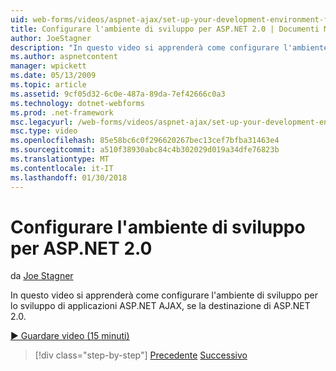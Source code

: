 ```yaml
---
uid: web-forms/videos/aspnet-ajax/set-up-your-development-environment-for-aspnet-20
title: Configurare l'ambiente di sviluppo per ASP.NET 2.0 | Documenti Microsoft
author: JoeStagner
description: "In questo video si apprenderà come configurare l'ambiente di sviluppo per lo sviluppo di applicazioni ASP.NET AJAX, se la destinazione di ASP.NET 2.0."
ms.author: aspnetcontent
manager: wpickett
ms.date: 05/13/2009
ms.topic: article
ms.assetid: 9cf05d32-6c0e-487a-89da-7ef42666c0a3
ms.technology: dotnet-webforms
ms.prod: .net-framework
msc.legacyurl: /web-forms/videos/aspnet-ajax/set-up-your-development-environment-for-aspnet-20
msc.type: video
ms.openlocfilehash: 85e58bc6c0f296620267bec13cef7bfba31463e4
ms.sourcegitcommit: a510f38930abc84c4b302029d019a34dfe76823b
ms.translationtype: MT
ms.contentlocale: it-IT
ms.lasthandoff: 01/30/2018
---
```

<a name="set-up-your-development-environment-for-aspnet-20"></a>Configurare l'ambiente di sviluppo per ASP.NET 2.0
====================
da [Joe Stagner](https://github.com/JoeStagner)

In questo video si apprenderà come configurare l'ambiente di sviluppo per lo sviluppo di applicazioni ASP.NET AJAX, se la destinazione di ASP.NET 2.0.

[&#9654; Guardare video (15 minuti)](https://channel9.msdn.com/Blogs/ASP-NET-Site-Videos/set-up-your-development-environment-for-aspnet-20)

>[!div class="step-by-step"]
[Precedente](set-up-your-development-environment-for-aspnet-35.md)
[Successivo](how-do-i-customize-error-handling-for-the-aspnet-ajax-updatepanel.md)
